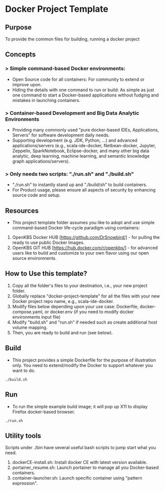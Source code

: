 # Docker Project Template

## Purpose
To provide the common files for building, running a docker project

## Concepts
### > Simple command-based Docker environments:
- Open Source code for all containers:
For community to extend or improve upon.
- Hiding the details with one command to run or build:
As simple as just one command to start a Docker-based applications without fudging and mistakes in launching containers.

### > Container-based Development and Big Data Analytic Environments
- Providing many commonly used "pure docker-based IDEs, Applications, Servers" for software development daily needs.
- Supporting development (e.g. JDK, Python, ...) and advanced applications/servers (e.g., scala-ide-docker, Netbean-docker, Jupyter, Zeppelin, SparkNotebook, Eclipse-docker, and many other big data analytic, deep learning, machine learning, and semantic knowledge graph applications/servers).

### > Only needs two scripts: "./run.sh" and "./build.sh"
- "./run.sh" to instantly stand up and "./build/sh" to build containers.
- For Product usage, please ensure all aspects of security by enhancing source code and setup.

## Resources
- This project template folder assumes you like to adopt and use simple command-based Docker life-cycle paradigm using containers:
1. OpenKBS Docker HUB [https://github.com/DrSnowbird/] - for pulling the ready to use public Docker Images.
2. OpenKBS GIT HUB [https://hub.docker.com/r/openkbs/] - for advanced users like to build and customize to your own flavor using our open source environments.

## How to Use this template?
1. Copy all the folder's files to your destination, i.e., your new project folder.
2. Globally replace "docker-project-template" for all the files with your new Docker project repo name, e.g., scala-ide-docker.
3. Modify files below depending upon your use case:
Dockerfile, docker-compose.yaml, or docker.env (if you need to modify docker environments input file)
4. Modify "build.sh" and "run.sh" if needed such as create additional host volume mapping.
5. Then, you are ready to build and run (see below).

## Build
- This project provides a simple Dockerfile for the purpose of illustration only. You need to extend/modify the Docker to
support whatever you want to do.
```
./build.sh
```

## Run
- To run the simple example build image; it will pop up X11 to display Firefox docker-based browser.
```
./run.sh
```

## Utility tools
Scripts under ./bin have several useful bash scripts to jump start what you need.
1. dockerCE-install.sh: Install docker CE with latest version available.
2. portainer_resume.sh: Launch portainer to manage all you Docker-based containers.
3. container-launcher.sh: Launch specific container using "pattern expression".
